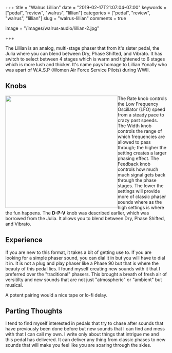 +++
title = "Walrus Lillian"
date = "2019-02-17T21:07:04-07:00"
keywords = ["pedal", "review", "walrus", "lillian"]
categories = ["pedal", "review", "walrus", "lillian"]
slug = "walrus-lillian"
comments = true

image = "/images/walrus-audio/lillian-2.jpg"

+++

The Lillian is an analog, multi-stage phaser that from it's sister pedal, the Julia where you can blend between
Dry, Phase Shifted, and Vibrato. It has switch to select between 4 stages which is warm and tightened to 6 stages
which is more lush and thicker. It's name pays homage to Lillian Yonally who was apart of W.A.S.P (Women Air Force Service Pilots)
during WWII.


## Knobs

<img class="post-image" src="/images/walrus-audio/lillian-pedal.jpg" style="width:350px; left:20%; float:left;">

The Rate knob controls the Low Frequency Oscillator (LFO) speed from a steady pace to crazy past speeds. The
Width knob controls the range of which frequencies are allowed to pass through; the higher the setting creates
a larger phasing effect. The Feedback knob controls how much much signal gets back through the phase stages.
The lower the settings will provide more of classic phaser sounds where as the high settings is where the fun
happens. The **D-P-V** knob was described earlier, which was borrowed from the Julia. It allows you to blend between Dry,
Phase Shifted, and Vibrato.


## Experience

If you are new to this format, it takes a bit of getting use to. If you are looking for a simple phaser sound, you
can dial it in but you will have to dial it in. It is not a plug and play phaser like a Phase 90 but that is where
the beauty of this pedal lies. I found myself creating new sounds with it that I preferred over the "traditional"
phasers. This brought a breath of fresh air of versitilty and new sounds that are not just "atmospheric" or "ambient"
but musical.

A potent pairing would a nice tape or lo-fi delay.


## Parting Thoughts

I tend to find myself interested in pedals that try to chase after sounds that have previously been done before but
new sounds that I can find and mess with that I can call my own. I write only about things that intrigue me and this
pedal has delivered. It can deliver any thing from classic phases to new sounds that will make you feel like you are
soaring through the skies.
